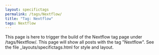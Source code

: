 ```yaml
---
layout: specifictags
permalink: /tags/Nextflow/
title: "Tag: Nextflow"
tags: Nextflow
---
```


This page is here to trigger the build of the Nextflow tag page under /tags/Nextflow/. This page will show all posts with the tag "Nextflow".
See the file _layouts/specifictags.html for style and layout.
